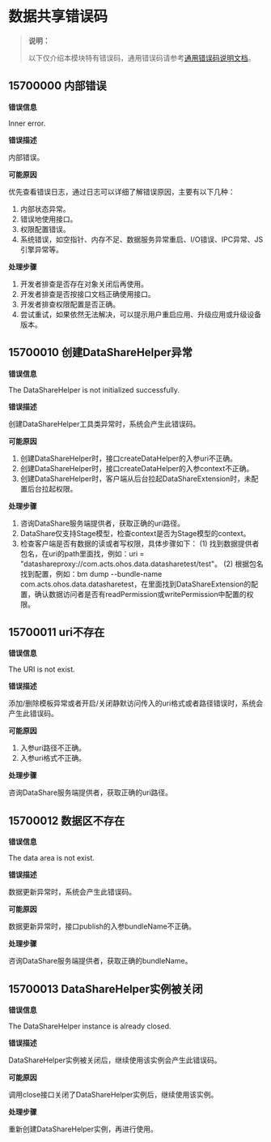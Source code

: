 # 数据共享错误码

> **说明：**
>
> 以下仅介绍本模块特有错误码，通用错误码请参考[通用错误码说明文档](../errorcode-universal.md)。

##  15700000 内部错误

**错误信息**

Inner error.

**错误描述**

内部错误。

**可能原因**

优先查看错误日志，通过日志可以详细了解错误原因，主要有以下几种：
1. 内部状态异常。
2. 错误地使用接口。
3. 权限配置错误。
4. 系统错误，如空指针、内存不足、数据服务异常重启、I/O错误、IPC异常、JS引擎异常等。

**处理步骤**

1. 开发者排查是否存在对象关闭后再使用。
2. 开发者排查是否按接口文档正确使用接口。
3. 开发者排查权限配置是否正确。
4. 尝试重试，如果依然无法解决，可以提示用户重启应用、升级应用或升级设备版本。

## 15700010 创建DataShareHelper异常

**错误信息**

The DataShareHelper is not initialized successfully.

**错误描述**

创建DataShareHelper工具类异常时，系统会产生此错误码。

**可能原因**

1. 创建DataShareHelper时，接口createDataHelper的入参uri不正确。
2. 创建DataShareHelper时，接口createDataHelper的入参context不正确。
3. 创建DataShareHelper时，客户端从后台拉起DataShareExtension时，未配置后台拉起权限。

**处理步骤**

1. 咨询DataShare服务端提供者，获取正确的uri路径。
2. DataShare仅支持Stage模型，检查context是否为Stage模型的context。
3. 检查客户端是否有数据的读或者写权限，具体步骤如下：
    (1) 找到数据提供者包名，在uri的path里面找，例如：uri = "datashareproxy://com.acts.ohos.data.datasharetest/test"。
    (2) 根据包名找到配置，例如：bm dump --bundle-name com.acts.ohos.data.datasharetest，在里面找到DataShareExtension的配置，确认数据访问者是否有readPermission或writePermission中配置的权限。

## 15700011 uri不存在

**错误信息**

The URI is not exist.

**错误描述**

添加/删除模板异常或者开启/关闭静默访问传入的uri格式或者路径错误时，系统会产生此错误码。

**可能原因**

1. 入参uri路径不正确。
2. 入参uri格式不正确。

**处理步骤**

咨询DataShare服务端提供者，获取正确的uri路径。

## 15700012 数据区不存在

**错误信息**

The data area is not exist.

**错误描述**

数据更新异常时，系统会产生此错误码。

**可能原因**

数据更新异常时，接口publish的入参bundleName不正确。

**处理步骤**

咨询DataShare服务端提供者，获取正确的bundleName。

## 15700013 DataShareHelper实例被关闭

**错误信息**

The DataShareHelper instance is already closed.

**错误描述**

DataShareHelper实例被关闭后，继续使用该实例会产生此错误码。

**可能原因**

调用close接口关闭了DataShareHelper实例后，继续使用该实例。

**处理步骤**

重新创建DataShareHelper实例，再进行使用。